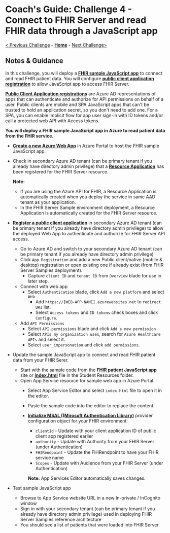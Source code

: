 # Coach's Guide: Challenge 4 - Connect to FHIR Server and read FHIR data through a JavaScript app

[< Previous Challenge](./Solution03.md) - **[Home](./readme.md)** - [Next Challenge>](./Solution05.md)

## Notes & Guidance

In this challenge, you will deploy a **[FHIR sample JavaScript app](https://docs.microsoft.com/en-us/azure/healthcare-apis/tutorial-web-app-write-web-app)** to connect and read FHIR patient data.  You will configure **[public client application registration](https://docs.microsoft.com/en-us/azure/healthcare-apis/register-public-azure-ad-client-app)** to allow JavaScript app to access FHIR Server.

**[Public Client Application registrations](https://docs.microsoft.com/en-us/azure/healthcare-apis/register-public-azure-ad-client-app)** are Azure AD representations of apps that can authenticate and authorize for API permissions on behalf of a user. Public clients are mobile and SPA JavaScript apps that can't be trusted to hold an application secret, so you don't need to add one.  For a SPA, you can enable implicit flow for app user sign-in with ID tokens and/or call a protected web API with Access tokens.

**You will deploy a FHIR sample JavaScript app in Azure to read patient data from the FHIR service.**
- **[Create a new Azure Web App](https://docs.microsoft.com/en-us/azure/healthcare-apis/tutorial-web-app-write-web-app#create-web-application)** in Azure Portal to host the FHIR sample JavaScript app.
- Check in secondary Azure AD tenant (can be primary tenant if you already have directory admin privilege) that a **[Resource Application](https://docs.microsoft.com/en-us/azure/healthcare-apis/register-resource-azure-ad-client-app)** has been registered for the FHIR Server resource.

    **Note:** 
    - If you are using the Azure API for FHIR, a Resource Application is automatically created when you deploy the service in same AAD tenant as your application.
    - In the FHIR Server Sample environment deployment, a Resource Application is automatically created for the FHIR Server resource.

- **[Register a public client application](https://docs.microsoft.com/en-us/azure/healthcare-apis/tutorial-web-app-public-app-reg)** in secondary Azure AD tenant (can be primary tenant if you already have directory admin privilege) to allow the deployed Web App to authenticate and authorize for FHIR Server API access.
  - Go to Azure AD and switch to your secondary Azure AD tenant (can be primary tenant if you already have directory admin privilege)
  - Click `App Registration` and add a new Public client/native (mobile & desktop) registration or open existing one if already exist (from FHIR Server Samples deployment).
    - Capture `client ID` and `tenant ID` from `Overview` blade for use in later step.
  - Connect with web app
    - Select `Authentication` blade, click `Add a new platform` and select `Web`
      - Add `https://[WEB-APP-NAME].azurewebsites.net` to `redirect URI` list.
      - Select `Access tokens` and `ID tokens` check boxes and click `Configure`.
  - Add `API Permissions`
    - Select `API permissions` blade and click `Add a new permission`
    - Select `APIs my organization uses`, search for `Azure Healthcare APIs` and select it.
    - Select `user_impersonation` and click `add permissions`.
- Update the sample JavaScript app to connect and read FHIR patient data from your FHIR Serer.
  - Start with the sample code from the **[FHIR patient JavaScript app](https://docs.microsoft.com/en-us/azure/healthcare-apis/tutorial-web-app-write-web-app)** site or **[index.html](../Student/Resources/JavaScript-Sample/index.html)** file in the Student Resources folder. 
  - Open App Service resource for sample web app in Azure Portal.
    - Select App Service Editor and select `index.html` file to open it in the editor.
    - Paste the sample code into the editor to replace the content.
    - **[Initialize MSAL ((Mirosoft Authentication Library)](https://docs.microsoft.com/en-us/graph/toolkit/providers/msal)** provider configuration object for your FHIR environment:
        - `clientId` - Update with your client application ID of public client app registered earlier
        - `authority` - Update with Authority from your FHIR Server (under Authentication)
        - `FHIRendpoint` - Update the FHIRendpoint to have your FHIR service name
        - `Scopes` - Update with Audience from your FHIR Server (under Authentication)
      
      **Note:** App Services Editor automatically saves changes.
- Test sample JavaScript app
  - Browse to App Service website URL in a new In-private / InCognito window
  - Sign in with your secondary tenant (can be primary tenant if you already have directory admin privilege) used in deploying FHIR Server Samples reference architecture
  - You should see a list of patients that were loaded into FHIR Server.
  
